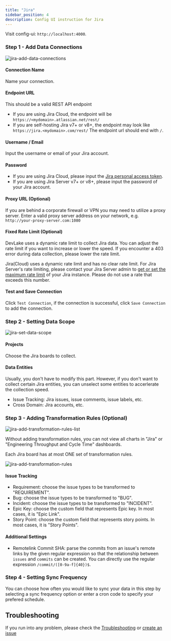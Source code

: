 ```yaml
---
title: "Jira"
sidebar_position: 4
description: Config UI instruction for Jira
---
```


Visit config-ui: `http://localhost:4000`.

### Step 1 - Add Data Connections
![jira-add-data-connections](/img/ConfigUI/jira-add-data-connections.png)

#### Connection Name
Name your connection.

#### Endpoint URL
This should be a valid REST API endpoint
   - If you are using Jira Cloud, the endpoint will be `https://<mydomain>.atlassian.net/rest/`
   - If you are self-hosting Jira v7+ or v8+, the endpoint may look like `https://jira.<mydomain>.com/rest/`
The endpoint url should end with `/`.

#### Username / Email
Input the username or email of your Jira account.

#### Password
- If you are using Jira Cloud, please input the [Jira personal access token](https://confluence.atlassian.com/enterprise/using-personal-access-tokens-1026032365.html).
- If you are using Jira Server v7+ or v8+, please input the password of your Jira account.

#### Proxy URL (Optional)
If you are behind a corporate firewall or VPN you may need to utilize a proxy server. Enter a valid proxy server address on your network, e.g. `http://your-proxy-server.com:1080`

#### Fixed Rate Limit (Optional)

DevLake uses a dynamic rate limit to collect Jira data. You can adjust the rate limit if you want to increase or lower the speed. If you encounter a 403 error during data collection, please lower the rate limit.

Jira(Cloud) uses a dynamic rate limit and has no clear rate limit. For Jira Server's rate limiting, please contact your Jira Server admin to [get or set the maximum rate limit](https://repository.prace-ri.eu/git/help/security/rate_limits.md) of your Jira instance. Please do not use a rate that exceeds this number.


#### Test and Save Connection
Click `Test Connection`, if the connection is successful, click `Save Connection` to add the connection.


### Step 2 - Setting Data Scope
![jira-set-data-scope](/img/ConfigUI/jira-set-data-scope.png)

#### Projects
Choose the Jira boards to collect.

#### Data Entities
Usually, you don't have to modify this part. However, if you don't want to collect certain Jira entities, you can unselect some entities to accerlerate the collection speed.
- Issue Tracking: Jira issues, issue comments, issue labels, etc.
- Cross Domain: Jira accounts, etc.

### Step 3 - Adding Transformation Rules (Optional)
![jira-add-transformation-rules-list](/img/ConfigUI/jira-add-transformation-rules-list.png)
 
Without adding transformation rules, you can not view all charts in "Jira" or "Engineering Throughput and Cycle Time" dashboards.<br/>

Each Jira board has at most ONE set of transformation rules.

![jira-add-transformation-rules](/img/ConfigUI/jira-add-transformation-rules.png)

#### Issue Tracking

- Requirement: choose the issue types to be transformed to "REQUIREMENT".
- Bug: choose the issue types to be transformed to "BUG".
- Incident: choose the issue types to be transformed to "INCIDENT".
- Epic Key: choose the custom field that represents Epic key. In most cases, it is "Epic Link".
- Story Point: choose the custom field that represents story points. In most cases, it is "Story Points".

#### Additional Settings
- Remotelink Commit SHA: parse the commits from an issue's remote links by the given regular expression so that the relationship between `issues` and `commits` can be created. You can directly use the regular expression `/commit/([0-9a-f]{40})$`.

### Step 4 - Setting Sync Frequency
You can choose how often you would like to sync your data in this step by selecting a sync frequency option or enter a cron code to specify your prefered schedule.


## Troubleshooting

If you run into any problem, please check the [Troubleshooting](/Troubleshooting/Configuration.md) or [create an issue](https://github.com/apache/incubator-devlake/issues)
